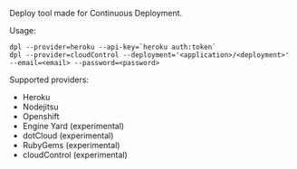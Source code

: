 Deploy tool made for Continuous Deployment.

Usage:

    dpl --provider=heroku --api-key=`heroku auth:token`
    dpl --provider=cloudControl --deployment='<application>/<deployment>' --email=<email> --password=<password>

Supported providers:

* Heroku
* Nodejitsu
* Openshift
* Engine Yard (experimental)
* dotCloud (experimental)
* RubyGems (experimental)
* cloudControl (experimental)
